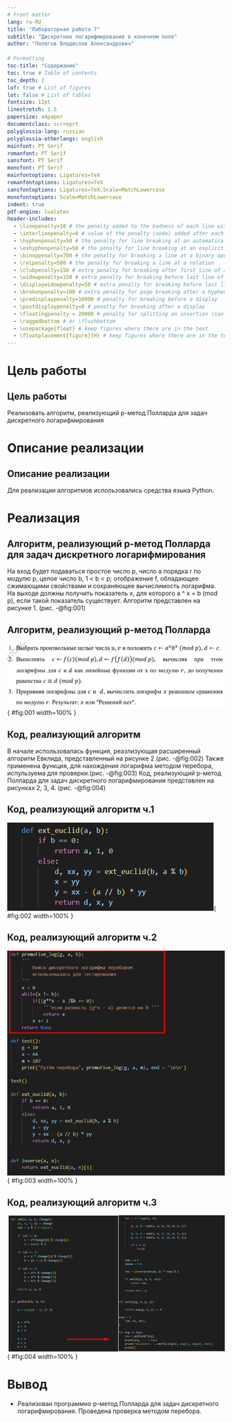 ```yaml
---
# Front matter
lang: ru-RU
title: "Лабораторная работа 7"
subtitle: "Дискретное логарифмирование в конечном поле" 
author: "Пологов Владислав Александрович"

# Formatting
toc-title: "Содержание"
toc: true # Table of contents
toc_depth: 2
lof: true # List of figures
lot: false # List of tables
fontsize: 12pt
linestretch: 1.5
papersize: a4paper
documentclass: scrreprt
polyglossia-lang: russian
polyglossia-otherlangs: english
mainfont: PT Serif
romanfont: PT Serif
sansfont: PT Serif
monofont: PT Serif
mainfontoptions: Ligatures=TeX
romanfontoptions: Ligatures=TeX
sansfontoptions: Ligatures=TeX,Scale=MatchLowercase
monofontoptions: Scale=MatchLowercase
indent: true
pdf-engine: lualatex
header-includes:
  - \linepenalty=10 # the penalty added to the badness of each line within a paragraph (no associated penalty node) Increasing the value makes tex try to have fewer lines in the paragraph.
  - \interlinepenalty=0 # value of the penalty (node) added after each line of a paragraph.
  - \hyphenpenalty=50 # the penalty for line breaking at an automatically inserted hyphen
  - \exhyphenpenalty=50 # the penalty for line breaking at an explicit hyphen
  - \binoppenalty=700 # the penalty for breaking a line at a binary operator
  - \relpenalty=500 # the penalty for breaking a line at a relation
  - \clubpenalty=150 # extra penalty for breaking after first line of a paragraph
  - \widowpenalty=150 # extra penalty for breaking before last line of a paragraph
  - \displaywidowpenalty=50 # extra penalty for breaking before last line before a display math
  - \brokenpenalty=100 # extra penalty for page breaking after a hyphenated line
  - \predisplaypenalty=10000 # penalty for breaking before a display
  - \postdisplaypenalty=0 # penalty for breaking after a display
  - \floatingpenalty = 20000 # penalty for splitting an insertion (can only be split footnote in standard LaTeX)
  - \raggedbottom # or \flushbottom
  - \usepackage{float} # keep figures where there are in the text
  - \floatplacement{figure}{H} # keep figures where there are in the text
---
```


# Цель работы 

## Цель работы

Реализовать алгоритм, реализующий р-метод Полларда для задач дискретного логарифмирования


# Описание реализации

## Описание реализации

Для реализации алгоритмов использовались средства языка Python. 

# Реализация 

## Алгоритм, реализующий р-метод Полларда для задач дискретного логарифмирования

На вход  будет подаваться простое число р, число а порядка r по модулю p, целое число b, 1 < b < p; отображение f, обладающее сжимающими свойствами и сохраняющее вычислимость логарифма. На выходе должны получить показатель x, для которого a ^ x = b (mod p), если такой показатель существует. Алгоритм представлен на рисунке 1. (рис. -@fig:001)

## Алгоритм, реализующий р-метод Полларда

![Алгоритм, реализующий р-метод Полларда для дискретного логарифмирования](image/image1.png){ #fig:001 width=100% }


## Код, реализующий алгоритм

В начале использовалась функция, реазлизующая расширенный алгоритм Евклида, представленный на рисунке 2.(рис. -@fig:002)
Также применена функция, для нахождения логарифма методом перебора, испульзуема для проверки.(рис. -@fig:003)
Код, реализующий р-метод Полларда для задач дискретного логарифмирования представлен на рисунках 2, 3, 4. (рис. -@fig:004)

## Код, реализующий алгоритм ч.1

![Код, реализующий р-метод Полларда](image/image2.png){ #fig:002 width=100% }

## Код, реализующий алгоритм ч.2

![Код, реализующий р-метод Полларда](image/image3.png){ #fig:003 width=100% }

## Код, реализующий алгоритм ч.3

![Код, реализующий р-метод Полларда](image/image4.png){ #fig:004 width=100% }

# Вывод 

* Реализован программно р-метод Полларда для задач дискретного логарифмирования. Проведена проверка методом перебора.